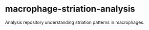 # macrophage-striation-analysis
Analysis repository understanding striation patterns in macrophages.
